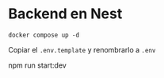 
# Backend en Nest

```
docker compose up -d
```

Copiar el ```.env.template``` y renombrarlo a ```.env```


npm run start:dev
